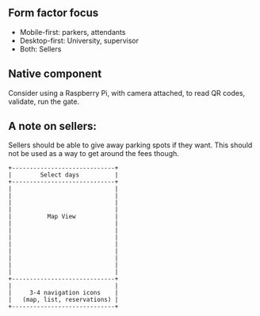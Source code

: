 ## Form factor focus

 - Mobile-first: parkers, attendants
 - Desktop-first: University, supervisor
 - Both: Sellers

## Native component

Consider using a Raspberry Pi, with camera attached, to read QR codes, validate, 
run the gate.

## A note on sellers:

Sellers should be able to give away parking spots if they want. This should not 
be used as a way to get around the fees though.

```
+-----------------------------+
|        Select days          |
+-----------------------------+                      
|                             |
|                             |
|                             |
|                             |
|          Map View           |
|                             |
|                             |
|                             |
|                             |
|                             |
|                             |
|                             |
|                             |
+-----------------------------+
|                             |
|     3-4 navigation icons    |
|   (map, list, reservations) |
+-----------------------------+
```
